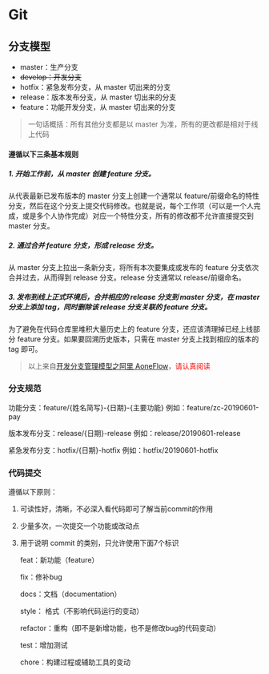 # Git

## 分支模型

- master：生产分支
- ~~develop：开发分支~~
- hotfix：紧急发布分支，从 master 切出来的分支
- release：版本发布分支，从 master 切出来的分支
- feature：功能开发分支，从 master 切出来的分支

> 一句话概括：所有其他分支都是以 master 为准，所有的更改都是相对于线上代码

#### 遵循以下三条基本规则

##### 1. 开始工作前，从 master 创建 feature 分支。

从代表最新已发布版本的 master 分支上创建一个通常以 feature/前缀命名的特性分支，然后在这个分支上提交代码修改。也就是说，每个工作项（可以是一个人完成，或是多个人协作完成）对应一个特性分支，所有的修改都不允许直接提交到 master 分支。

##### 2. 通过合并 feature 分支，形成 release 分支。

从 master 分支上拉出一条新分支，将所有本次要集成或发布的 feature 分支依次合并过去，从而得到 release 分支。release 分支通常以 release/前缀命名。

##### 3. 发布到线上正式环境后，合并相应的 release 分支到 master 分支，在 master 分支上添加 tag，同时删除该 release 分支关联的 feature 分支。

为了避免在代码仓库里堆积大量历史上的 feature 分支，还应该清理掉已经上线部分 feature 分支。如果要回溯历史版本，只需在 master 分支上找到相应的版本的 tag 即可。

> 以上来自[开发分支管理模型之阿里 AoneFlow](https://segmentfault.com/a/1190000016373314)，<span style="color:red;">请认真阅读</span>

### 分支规范

功能分支：feature/{姓名简写}-{日期}-{主要功能} 例如：feature/zc-20190601-pay

版本发布分支：release/{日期}-release 例如：release/20190601-release

紧急发布分支：hotfix/{日期}-hotfix 例如：hotfix/20190601-hotfix

### 代码提交

遵循以下原则：

1. 可读性好，清晰，不必深入看代码即可了解当前commit的作用
2. 少量多次，一次提交一个功能或改动点
3. 用于说明 commit 的类别，只允许使用下面7个标识

    feat：新功能（feature）

    fix：修补bug

    docs：文档（documentation）

    style： 格式（不影响代码运行的变动）

    refactor：重构（即不是新增功能，也不是修改bug的代码变动）

    test：增加测试

    chore：构建过程或辅助工具的变动
